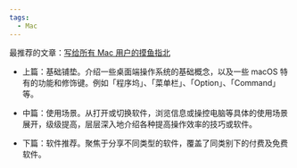 ```yaml
---
tags:
  - Mac
---
```

最推荐的文章：[写给所有 Mac 用户的摸鱼指北](https://sspai.com/post/75805)

- 上篇：基础铺垫。介绍一些桌面端操作系统的基础概念，以及一些 macOS 特有的功能和修饰键。例如「程序坞」、「菜单栏」、「Option」、「Command」等。  

- 中篇：使用场景。从打开或切换软件，浏览信息或操控电脑等具体的使用场景展开，级级提高，层层深入地介绍各种提高操作效率的技巧或软件。  

- 下篇：软件推荐。聚焦于分享不同类型的软件，覆盖了同类别下的付费及免费软件。